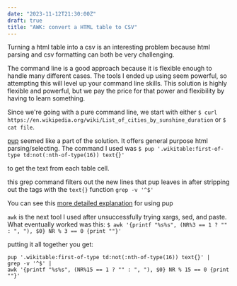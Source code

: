 ```yaml
---
date: "2023-11-12T21:30:00Z"
draft: true
title: "AWK: convert a HTML table to CSV"
---
```


Turning a html table into a csv is an interesting problem because html parsing and csv formatting can both be very challenging.

The command line is a good approach because it is flexible enough to handle many different cases. The tools I ended up using seem powerful, so attempting this will level up your command line skills. This solution is highly flexible and powerful, but we pay the price for that power and flexibility by having to learn something.

Since we're going with a pure command line, we start with either `$ curl https://en.wikipedia.org/wiki/List_of_cities_by_sunshine_duration` or `$ cat file`.

[pup](https://github.com/ericchiang/pup) seemed like a part of the solution. It offers general purpose html parsing/selecting. The command I used was 
```$ pup '.wikitable:first-of-type td:not(:nth-of-type(16)) text{}'``` 

to get the text from each table cell. 

this grep command filters out the new lines that pup leaves in after stripping out the tags with the `text{}` function
```grep -v '^$'```

You can see this [more detailed explanation](https://unix.stackexchange.com/questions/589798/html-parsing-with-pup) for using pup

`awk` is the next tool I used after unsuccessfully trying xargs, sed, and paste. What eventually worked was this: `$ awk '{printf "%s%s", (NR%3 == 1 ? "" : ", "), $0} NR % 3 == 0 {print ""}'`

putting it all together you get:

```
pup '.wikitable:first-of-type td:not(:nth-of-type(16)) text{}' | 
grep -v '^$' |  
awk '{printf "%s%s", (NR%15 == 1 ? "" : ", "), $0} NR % 15 == 0 {print ""}'
```
